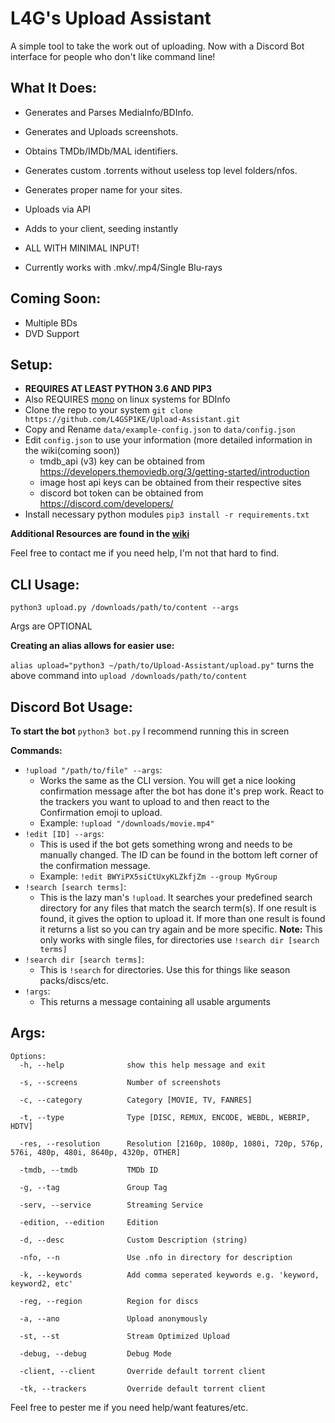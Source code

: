 # L4G's Upload Assistant

A simple tool to take the work out of uploading. Now with a Discord Bot interface for people who don't like command line!

## What It Does:
  - Generates and Parses MediaInfo/BDInfo.
  - Generates and Uploads screenshots.
  - Obtains TMDb/IMDb/MAL identifiers.
  - Generates custom .torrents without useless top level folders/nfos.
  - Generates proper name for your sites.
  - Uploads via API
  - Adds to your client, seeding instantly
  - ALL WITH MINIMAL INPUT!

  - Currently works with .mkv/.mp4/Single Blu-rays



## Coming Soon:
  - Multiple BDs
  - DVD Support


  

## **Setup:**
   - **REQUIRES AT LEAST PYTHON 3.6 AND PIP3**
   - Also REQUIRES [mono](https://www.mono-project.com/) on linux systems for BDInfo
   - Clone the repo to your system `git clone https://github.com/L4GSP1KE/Upload-Assistant.git`
   - Copy and Rename `data/example-config.json` to `data/config.json`
   - Edit `config.json` to use your information (more detailed information in the wiki(coming soon))
      - tmdb_api (v3) key can be obtained from https://developers.themoviedb.org/3/getting-started/introduction
      - image host api keys can be obtained from their respective sites
      - discord bot token can be obtained from https://discord.com/developers/
   - Install necessary python modules `pip3 install -r requirements.txt`
   

   **Additional Resources are found in the [wiki](https://github.com/L4GSP1KE/Upload-Assistant/wiki)**
   
   Feel free to contact me if you need help, I'm not that hard to find.

  ## **CLI Usage:**
  
  `python3 upload.py /downloads/path/to/content --args`
  
  Args are OPTIONAL

  **Creating an alias allows for easier use:**
  
  `alias upload="python3 ~/path/to/Upload-Assistant/upload.py"` turns the above command into `upload /downloads/path/to/content`

## **Discord Bot Usage:** 
  **To start the bot** `python3 bot.py`
  I recommend running this in screen
  
  **Commands:**
  - `!upload "/path/to/file" --args`: 
      - Works the same as the CLI version. You will get a nice looking confirmation message after the bot has done it's prep work. React to the trackers you want to upload to and then react to the Confirmation emoji to upload.
      - Example: `!upload "/downloads/movie.mp4"`
  - `!edit [ID] --args`:
      - This is used if the bot gets something wrong and needs to be manually changed. The ID can be found in the bottom left corner of the confirmation message.
      - Example: `!edit BWYiPX5siCtUxyKLZkfjZm --group MyGroup`
  - `!search [search terms]`:
      - This is the lazy man's `!upload`. It searches your predefined search directory for any files that match the search term(s). If one result is found, it gives the option to upload it. If more than one result is found it returns a list so you can try again and be more specific. **Note:** This only works with single files, for directories use `!search dir [search terms]`
  - `!search dir [search terms]`:
      - This is `!search` for directories. Use this for things like season packs/discs/etc.
  - `!args`:
      - This returns a message containing all usable arguments

## Args:
```
Options:
  -h, --help              show this help message and exit

  -s, --screens           Number of screenshots

  -c, --category          Category [MOVIE, TV, FANRES]

  -t, --type              Type [DISC, REMUX, ENCODE, WEBDL, WEBRIP, HDTV]

  -res, --resolution      Resolution [2160p, 1080p, 1080i, 720p, 576p, 576i, 480p, 480i, 8640p, 4320p, OTHER]

  -tmdb, --tmdb           TMDb ID

  -g, --tag               Group Tag

  -serv, --service        Streaming Service

  -edition, --edition     Edition

  -d, --desc              Custom Description (string)

  -nfo, --n               Use .nfo in directory for description

  -k, --keywords          Add comma seperated keywords e.g. 'keyword, keyword2, etc'

  -reg, --region          Region for discs

  -a, --ano               Upload anonymously

  -st, --st               Stream Optimized Upload

  -debug, --debug         Debug Mode

  -client, --client       Override default torrent client

  -tk, --trackers         Override default torrent client

  ````
  
  Feel free to pester me if you need help/want features/etc.
